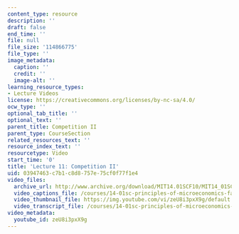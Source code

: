 ```yaml
---
content_type: resource
description: ''
draft: false
end_time: ''
file: null
file_size: '114866775'
file_type: ''
image_metadata:
  caption: ''
  credit: ''
  image-alt: ''
learning_resource_types:
- Lecture Videos
license: https://creativecommons.org/licenses/by-nc-sa/4.0/
ocw_type: ''
optional_tab_title: ''
optional_text: ''
parent_title: Competition II
parent_type: CourseSection
related_resources_text: ''
resource_index_text: ''
resourcetype: Video
start_time: '0'
title: 'Lecture 11: Competition II'
uid: 03947463-c7b1-c8d8-757e-75cf0f77f1e4
video_files:
  archive_url: http://www.archive.org/download/MIT14.01SCF10/MIT14_01SCF10_lec11_300k.mp4
  video_captions_file: /courses/14-01sc-principles-of-microeconomics-fall-2011/c9599bb3f43457a09a04e72202e94d69_zeU8i3pxX9g.vtt
  video_thumbnail_file: https://img.youtube.com/vi/zeU8i3pxX9g/default.jpg
  video_transcript_file: /courses/14-01sc-principles-of-microeconomics-fall-2011/8c2886351f898ffc179f4aee452fbce3_zeU8i3pxX9g.pdf
video_metadata:
  youtube_id: zeU8i3pxX9g
---
```

